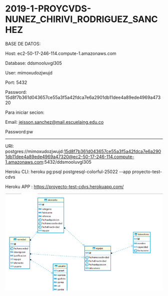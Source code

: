 # 2019-1-PROYCVDS-NUNEZ_CHIRIVI_RODRIGUEZ_SANCHEZ

BASE DE DATOS: 

Host:  ec2-50-17-246-114.compute-1.amazonaws.com

Database:  ddsmooluvgl305

User:  mimoxudozjwujd

Port:  5432

Password:  15d8f7b361d043657ce55a3f5a42fdca7e6a2901db11dee4a89ede4969a47320

Para iniciar secion:

Email: jeisson.sanchez@mail.escuelaing.edu.co

Password:pw

-----------------------------------------------------------------------------------


URI:  postgres://mimoxudozjwujd:15d8f7b361d043657ce55a3f5a42fdca7e6a2901db11dee4a89ede4969a47320@ec2-50-17-246-114.compute-1.amazonaws.com:5432/ddsmooluvgl305


Heroku CLI:  heroku pg:psql postgresql-colorful-25022 --app proyecto-test-cdvs


Heroku APP : https://proyecto-test-cdvs.herokuapp.com/



![Base de datos](https://github.com/checho1998/2019-1-PROYCVDS-NU-EZ_CHIRIVI_RODRIGUEZ/blob/master/Base%20de%20datos/BD.PNG)
